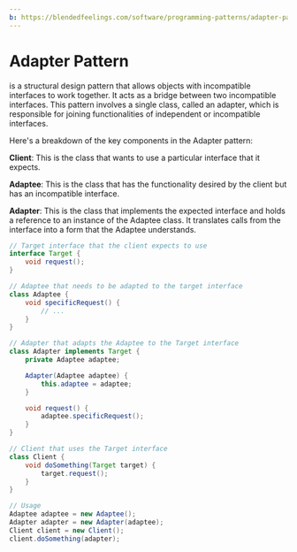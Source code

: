 ```yaml
---
b: https://blendedfeelings.com/software/programming-patterns/adapter-pattern.md
---
```


# Adapter Pattern
is a structural design pattern that allows objects with incompatible interfaces to work together. It acts as a bridge between two incompatible interfaces. This pattern involves a single class, called an adapter, which is responsible for joining functionalities of independent or incompatible interfaces.

Here's a breakdown of the key components in the Adapter pattern:

**Client**: This is the class that wants to use a particular interface that it expects.

**Adaptee**: This is the class that has the functionality desired by the client but has an incompatible interface.

**Adapter**: This is the class that implements the expected interface and holds a reference to an instance of the Adaptee class. It translates calls from the interface into a form that the Adaptee understands.

```java
// Target interface that the client expects to use
interface Target {
    void request();
}

// Adaptee that needs to be adapted to the target interface
class Adaptee {
    void specificRequest() {
        // ...
    }
}

// Adapter that adapts the Adaptee to the Target interface
class Adapter implements Target {
    private Adaptee adaptee;

    Adapter(Adaptee adaptee) {
        this.adaptee = adaptee;
    }

    void request() {
        adaptee.specificRequest();
    }
}

// Client that uses the Target interface
class Client {
    void doSomething(Target target) {
        target.request();
    }
}

// Usage
Adaptee adaptee = new Adaptee();
Adapter adapter = new Adapter(adaptee);
Client client = new Client();
client.doSomething(adapter);
```